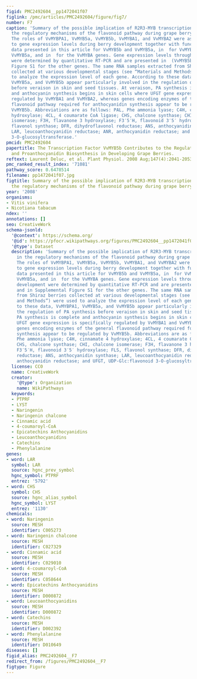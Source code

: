 ```yaml
---
figid: PMC2492604__pp1472041f07
figlink: /pmc/articles/PMC2492604/figure/fig7/
number: F7
caption: 'Summary of the possible implication of R2R3-MYB transcription factors in
  the regulatory mechanisms of the flavonoid pathway during grape berry development.
  The roles of VvMYBPA1, VvMYB5a, VvMYB5b, VvMYBA1, and VvMYBA2 were assigned according
  to gene expression levels during berry development together with functional characterization
  data presented in this article for VvMYB5b and VvMYB5a, in  for VvMYBPA1, in  for
  VvMYB5a, and in  for the VvMYBA genes. Gene expression levels throughout berry development
  were determined by quantitative RT-PCR and are presented in  (VvMYB5b) and in Supplemental
  Figure S1 for the other genes. The same RNA samples extracted from Shiraz berries
  collected at various developmental stages (see “Materials and Methods”) were used
  to analyze the expression level of each gene. According to these data, VvMYBPA1,
  VvMYB5a, and VvMYB5b appear particularly involved in the regulation of PA synthesis
  before veraison in skin and seed tissues. At veraison, PA synthesis is complete
  and anthocyanin synthesis begins in skin cells where UFGT gene expression is specifically
  regulated by VvMYBA1 and VvMYBA2, whereas genes encoding enzymes of the general
  flavonoid pathway required for anthocyanidin synthesis appear to be regulated by
  VvMYB5b. Abbreviations are as follows: PAL, Phe ammonia lyase; C4H, cinnamate 4
  hydroxylase; 4CL, 4 coumarate CoA ligase; CHS, chalcone synthase; CHI, chalcone
  isomerase; F3H, flavanone 3 hydroxylase; F3′5′H, flavonoid 3′5′ hydroxylase; FLS,
  flavonol synthase; DFR, dihydroflavonol reductase; ANS, anthocyanidin synthase;
  LAR, leucoanthocyanidin reductase; ANR, anthocyanidin reductase; and UFGT, UDP-Glc:flavonoid
  3-O-glucosyltransferase.'
pmcid: PMC2492604
papertitle: The Transcription Factor VvMYB5b Contributes to the Regulation of Anthocyanin
  and Proanthocyanidin Biosynthesis in Developing Grape Berries.
reftext: Laurent Deluc, et al. Plant Physiol. 2008 Aug;147(4):2041-2053.
pmc_ranked_result_index: '71081'
pathway_score: 0.6478514
filename: pp1472041f07.jpg
figtitle: Summary of the possible implication of R2R3-MYB transcription factors in
  the regulatory mechanisms of the flavonoid pathway during grape berry development
year: '2008'
organisms:
- Vitis vinifera
- Nicotiana tabacum
ndex: ''
annotations: []
seo: CreativeWork
schema-jsonld:
  '@context': https://schema.org/
  '@id': https://pfocr.wikipathways.org/figures/PMC2492604__pp1472041f07.html
  '@type': Dataset
  description: 'Summary of the possible implication of R2R3-MYB transcription factors
    in the regulatory mechanisms of the flavonoid pathway during grape berry development.
    The roles of VvMYBPA1, VvMYB5a, VvMYB5b, VvMYBA1, and VvMYBA2 were assigned according
    to gene expression levels during berry development together with functional characterization
    data presented in this article for VvMYB5b and VvMYB5a, in  for VvMYBPA1, in  for
    VvMYB5a, and in  for the VvMYBA genes. Gene expression levels throughout berry
    development were determined by quantitative RT-PCR and are presented in  (VvMYB5b)
    and in Supplemental Figure S1 for the other genes. The same RNA samples extracted
    from Shiraz berries collected at various developmental stages (see “Materials
    and Methods”) were used to analyze the expression level of each gene. According
    to these data, VvMYBPA1, VvMYB5a, and VvMYB5b appear particularly involved in
    the regulation of PA synthesis before veraison in skin and seed tissues. At veraison,
    PA synthesis is complete and anthocyanin synthesis begins in skin cells where
    UFGT gene expression is specifically regulated by VvMYBA1 and VvMYBA2, whereas
    genes encoding enzymes of the general flavonoid pathway required for anthocyanidin
    synthesis appear to be regulated by VvMYB5b. Abbreviations are as follows: PAL,
    Phe ammonia lyase; C4H, cinnamate 4 hydroxylase; 4CL, 4 coumarate CoA ligase;
    CHS, chalcone synthase; CHI, chalcone isomerase; F3H, flavanone 3 hydroxylase;
    F3′5′H, flavonoid 3′5′ hydroxylase; FLS, flavonol synthase; DFR, dihydroflavonol
    reductase; ANS, anthocyanidin synthase; LAR, leucoanthocyanidin reductase; ANR,
    anthocyanidin reductase; and UFGT, UDP-Glc:flavonoid 3-O-glucosyltransferase.'
  license: CC0
  name: CreativeWork
  creator:
    '@type': Organization
    name: WikiPathways
  keywords:
  - PTPRF
  - LYST
  - Naringenin
  - Naringenin chalcone
  - Cinnamic acid
  - 4-coumaroyl-CoA
  - Epicatechins Anthocyanidins
  - Leucoanthocyanidins
  - Catechins
  - Phenylalanine
genes:
- word: LAR
  symbol: LAR
  source: hgnc_prev_symbol
  hgnc_symbol: PTPRF
  entrez: '5792'
- word: CHS
  symbol: CHS
  source: hgnc_alias_symbol
  hgnc_symbol: LYST
  entrez: '1130'
chemicals:
- word: Naringenin
  source: MESH
  identifier: C005273
- word: Naringenin chalcone
  source: MESH
  identifier: C027329
- word: Cinnamic acid
  source: MESH
  identifier: C029010
- word: 4-coumaroyl-CoA
  source: MESH
  identifier: C058644
- word: Epicatechins Anthocyanidins
  source: MESH
  identifier: D000872
- word: Leucoanthocyanidins
  source: MESH
  identifier: D000872
- word: Catechins
  source: MESH
  identifier: D002392
- word: Phenylalanine
  source: MESH
  identifier: D010649
diseases: []
figid_alias: PMC2492604__F7
redirect_from: /figures/PMC2492604__F7
figtype: Figure
---
```

